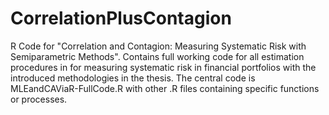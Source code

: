 # CorrelationPlusContagion
R Code for "Correlation and Contagion: Measuring Systematic Risk with Semiparametric Methods". Contains full working code for all estimation procedures in for measuring systematic risk in financial portfolios with the introduced methodologies in the thesis. The central code is MLEandCAViaR-FullCode.R with other .R files containing specific functions or processes.

